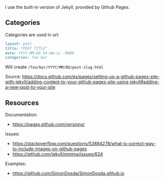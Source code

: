 I use the built-in version of Jekyll, provided by Github Pages.

## Categories

Categories are used in url:

```markdown
layout: post
title: "POST TITLE"
date: YYYY-MM-DD hh:mm:ss -0000
categories: foo bar
```

Will create `/foo/bar/YYYY/MM/DD/post-slug.html`

Source: <https://docs.github.com/es/pages/setting-up-a-github-pages-site-with-jekyll/adding-content-to-your-github-pages-site-using-jekyll#adding-a-new-post-to-your-site>

## Resources

Documentation:

- <https://pages.github.com/versions/>

Issues:

- <https://stackoverflow.com/questions/53884278/what-is-correct-way-to-include-images-on-github-pages>
- <https://github.com/jekyll/minima/issues/624>

Examples:

- <https://github.com/SimonDosda/SimonDosda.github.io>
